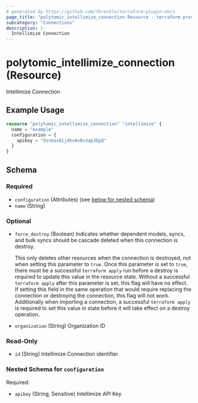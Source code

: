 ```yaml
---
# generated by https://github.com/fbreckle/terraform-plugin-docs
page_title: "polytomic_intellimize_connection Resource - terraform-provider-polytomic"
subcategory: "Connections"
description: |-
  Intellimize Connection
---
```


# polytomic_intellimize_connection (Resource)

Intellimize Connection

## Example Usage

```terraform
resource "polytomic_intellimize_connection" "intellimize" {
  name = "example"
  configuration = {
    apikey = "9snbax8ij4hvAvBv3ap3EpQ"
  }
}
```

<!-- schema generated by tfplugindocs -->
## Schema

### Required

- `configuration` (Attributes) (see [below for nested schema](#nestedatt--configuration))
- `name` (String)

### Optional

- `force_destroy` (Boolean) Indicates whether dependent models, syncs, and bulk syncs should be cascade
deleted when this connection is destroy.

  This only deletes other resources when the connection is destroyed, not when
setting this parameter to `true`. Once this parameter is set to `true`, there
must be a successful `terraform apply` run before a destroy is required to
update this value in the resource state. Without a successful `terraform apply`
after this parameter is set, this flag will have no effect. If setting this
field in the same operation that would require replacing the connection or
destroying the connection, this flag will not work. Additionally when importing
a connection, a successful `terraform apply` is required to set this value in
state before it will take effect on a destroy operation.
- `organization` (String) Organization ID

### Read-Only

- `id` (String) Intellimize Connection identifier

<a id="nestedatt--configuration"></a>
### Nested Schema for `configuration`

Required:

- `apikey` (String, Sensitive) Intellimize API Key


